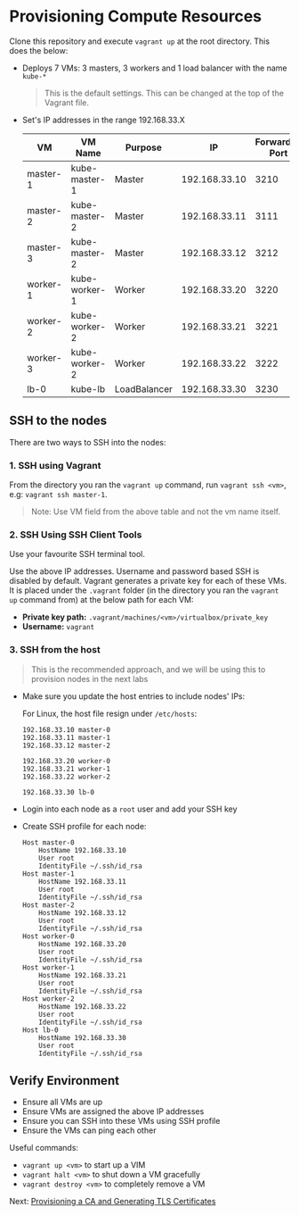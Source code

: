 # Provisioning Compute Resources

Clone this repository and execute `vagrant up` at the root directory. This does the below:

- Deploys 7 VMs: 3 masters, 3 workers and 1 load balancer with the name `kube-*`
  
  > This is the default settings. This can be changed at the top of the Vagrant file.

- Set's IP addresses in the range 192.168.33.X
  
  | VM       | VM Name       | Purpose      | IP            | Forwarded Port |
  | -------- | ------------- | ------------ | ------------- | -------------- |
  | master-1 | kube-master-1 | Master       | 192.168.33.10 | 3210           |
  | master-2 | kube-master-2 | Master       | 192.168.33.11 | 3111           |
  | master-3 | kube-master-2 | Master       | 192.168.33.12 | 3212           |
  | worker-1 | kube-worker-1 | Worker       | 192.168.33.20 | 3220           |
  | worker-2 | kube-worker-2 | Worker       | 192.168.33.21 | 3221           |
  | worker-3 | kube-worker-2 | Worker       | 192.168.33.22 | 3222           |
  | lb-0     | kube-lb       | LoadBalancer | 192.168.33.30 | 3230           |

## SSH to the nodes

There are two ways to SSH into the nodes:

### 1. SSH using Vagrant

From the directory you ran the `vagrant up` command, run `vagrant ssh <vm>`, e.g: `vagrant ssh master-1`.

> Note: Use VM field from the above table and not the vm name itself.

### 2. SSH Using SSH Client Tools

Use your favourite SSH terminal tool. 

Use the above IP addresses. Username and password based SSH is disabled by default. Vagrant generates a private key for each of these VMs. It is placed under the `.vagrant` folder (in the directory you ran the `vagrant up` command from) at the below path for each VM:

- **Private key path:** `.vagrant/machines/<vm>/virtualbox/private_key`
- **Username:** `vagrant`

### 3. SSH from the host

> This is the recommended approach, and we will be using this to provision nodes in the next labs

- Make sure you update the host entries to include nodes' IPs:
  
  For Linux, the host file resign under `/etc/hosts`:
  
  ```
  192.168.33.10 master-0
  192.168.33.11 master-1
  192.168.33.12 master-2
  
  192.168.33.20 worker-0
  192.168.33.21 worker-1
  192.168.33.22 worker-2
  
  192.168.33.30 lb-0
  ```

- Login into each node as a `root` user and add your SSH key

- Create SSH profile for each node:
  
  ```
  Host master-0
      HostName 192.168.33.10
      User root
      IdentityFile ~/.ssh/id_rsa
  Host master-1
      HostName 192.168.33.11
      User root
      IdentityFile ~/.ssh/id_rsa
  Host master-2
      HostName 192.168.33.12
      User root
      IdentityFile ~/.ssh/id_rsa
  Host worker-0
      HostName 192.168.33.20
      User root
      IdentityFile ~/.ssh/id_rsa
  Host worker-1
      HostName 192.168.33.21
      User root
      IdentityFile ~/.ssh/id_rsa
  Host worker-2
      HostName 192.168.33.22
      User root
      IdentityFile ~/.ssh/id_rsa
  Host lb-0
      HostName 192.168.33.30
      User root
      IdentityFile ~/.ssh/id_rsa
  ```

## Verify Environment

- Ensure all VMs are up
- Ensure VMs are assigned the above IP addresses
- Ensure you can SSH into these VMs using SSH profile
- Ensure the VMs can ping each other

Useful commands:

- `vagrant up <vm>` to start up a VIM
- `vagrant halt <vm>` to shut down a VM gracefully
- `vagrant destroy <vm>` to completely remove a VM

Next: [Provisioning a CA and Generating TLS Certificates](04-certificate-authority.md)

